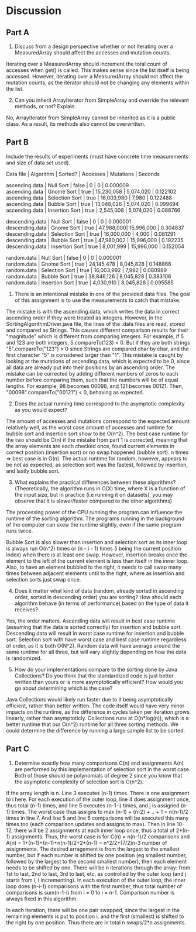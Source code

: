 # Discussion

## Part A
1. Discuss from a design perspective whether or not iterating over a MeasuredArray should affect the accesses and mutation counts. 

Iterating over a MeasuredArray should increment the total count of accesses
    when get() is called. This makes sense since the list itself is being accessed.
    However, iterating over a MeasuredArray should not affect the mutation counts,
    as the iterator should not be changing any elements within the list.
    
2. Can you inherit ArrayIterator from SimpleArray and override the relevant methods, or not? Explain.

No, ArrayIterator from SimpleArray cannot be inherited as it is a public class.
    As a result, its methods also cannot be overwritten. 

## Part B
Include the results of experiments (must have concrete time measurements and size of data set used).

Data file   |      Algorithm    |    Sorted? | Accesses |    Mutations  |  Seconds     

ascending.data  |  Null Sort    |    false  |  0     |      0        |    0.000009    
ascending.data  |  Gnome Sort     |  true   |  15,230,058  | 5,074,020  |  0.122102    
ascending.data  |  Selection Sort  | true  |   16,003,980 | 7,980      |  0.122488    
ascending.data  |  Bubble Sort    |  true  |   13,048,026  | 5,074,020  |  0.099694    
ascending.data  |  Insertion Sort |  true   |  2,545,008  |  5,074,020  |  0.088766    

descending.data |  Null Sort    |    false |   0         |   0          | 0.000001    
descending.data |  Gnome Sort   |    true  |   47,988,000|   15,996,000 |  0.304837    
descending.data |  Selection Sort |  true  |   16,000,000 |  4,000     |  0.081291    
descending.data |  Bubble Sort  |   true  |   47,980,002  | 15,996,000  | 0.192235    
descending.data |  Insertion Sort |  true |    8,001,999  |  15,996,000 |  0.152054    

random.data |      Null Sort    |   false  |  0          |  0         |   0.000001    
random.data |      Gnome Sort    |  true   |  24,145,478 |  8,045,828  |  0.148866    
random.data |      Selection Sort |  true  |   16,003,992 |  7,992      |  0.080989    
random.data |      Bubble Sort     | true  |   38,846,126 |  8,045,828 |   0.383106    
random.data |      Insertion Sort  | true   |  4,030,910  |  8,045,828 |   0.095585    

1. There is an intentional mistake in one of the provided data files. The goal of this assignment is to use the measurements to catch that mistake. 

The mistake is with the ascending.data, which writes the data in correct ascending order if they were treated as integers. However, in the SortingAlgorithmDriver.java file, the 
lines of the .data files are read, stored and compared as Strings. This causes different comparison results for their "magnitude" which is different from comparing integers.
For example, if 5 and 123 are both integers, 5.compareTo(123) < 0. But if they are both strings "5".compareTo("123") > 0 since Strings are compared char by char, and
the first character "5" is considered larger than "1".
This mistake is caught by looking at the mutations of ascending.data, which is expected to be 0, since all data are already put into their positions by
an ascending order. The mistake can be corrected by adding different numbers of zeros to each number before comparing them, such that the numbers will be of equal lengths.
For example, 98 becomes 00098, and 121 becomes 00121. Then, "00098".compareTo("00121") < 0, behaving as expected.

2. Does the actual running time correspond to the asymptotic complexity as you would expect?

The amount of accesses and mutations correspond to the expected amount relatively well, 
   as the worst case amount of accesses and runtime for bubble sort and insertion sort show 
   to be O(n^2). The best case runtime for the two should be O(n) if the mistake from part 1 
   is corrected, meaning that the array elements are each checked once, found current elements in correct position 
   (insertion sort) or no swap happened (bubble sort). n times => best case is in O(n).
   The actual runtime for random, however, appears to be not as expected, as 
   selection sort was the fastest, followed by insertion, and lastly bubble sort.

3. What explains the practical differences between these algorithms? (Theoretically, the algorithm runs in O(X) time, where X is a function of the input size, but in practice (i.e running it on datasets), you may observe that it is slower/faster compared to the other algorithms)

The processing power of the CPU running the program can influence the runtime
   of the sorting algorithm. The programs running in the background of the computer
   can skew the runtime slightly, even if the same program runs twice.
   
   Bubble Sort is also slower than insertion and selection sort as its inner loop is always run O(n^2) times
   or (n - i - 1) times (i being the current position index) when there is at least one swap. However, insertion breaks once the element to the left of
   the current element is less than itself in the inner loop. Also, to have an element bubbled to the right, it
   needs to call swap many times between adjacent elements until to the right, where as insertion and selection sorts just swap once.

4. Does it matter what kind of data (random, already sorted in ascending order, sorted in descending order) you are sorting? How should each algorithm behave (in terms of performance) based on the type of data it receives?

Yes, the order matters. Ascending data will result in best case runtime (assuming
    that the data is sorted correctly) for insertion and bubble sort. Descending data 
    will result in worst case runtime for insertion and bubble sort. Selection sort with
    have worst case and best case runtime regardless of order, as it is both O(N^2).
    Random data will have average around the same runtime for all three, but will
    vary slightly depending on how the data is randomized.

5. How do your implementations compare to the sorting done by Java Collections? Do you think that the standardized code is just better written than yours or is more asymptotically efficient? How would you go about determining which is the case?

Java Collections would likely run faster due to it being asymptotically efficient,
    rather than better written. The code itself would have very minor impacts on the runtime,
    as the difference in cycles taken per iteration grows linearly, rather than
    asymptoticly. Collections runs at O(n*log(n)), which is a better runtime that
    our O(n^2) runtime for all three sorting methods. We could determine the difference 
    by running a large sample list to be sorted.

## Part C
1. Determine exactly how many comparisons C(n) and assignments A(n) are performed by this implementation of selection sort in the worst case. Both of those should be polynomials of degree 2 since you know that the asymptotic complexity of selection sort is O(n^2).

If the array length is n. Line 3 executes (n-1) times. 
There is one assignment to i here. For each
execution of the outer loop, line 4 does assignment once, thus total (n-1) times, 
and line 5 executes (n-1-i) times, and j is assigned (n-1) times. 
The worst case thus assigns to max (n-1) + (n-2) + .. + 1 = n(n-1)/2 times in line 7. And line 5 and 
line 6 comparisons will be executed this many times too (each comparison updates and 
assigns to max). Then in line 10-12, there will be 2 assignments at each inner loop once, 
thus a total of 2*(n-1) assignments.
Thus, the worst case is for C(n) = n(n-1)/2 comparisons and A(n) = 1+(n-1)+(n-1)+n(n-1)/2+2*(n-1) = n^2/2+(7/2)n-3
 number of assignments. 
The desired arragement is from the largest to the smallest number,
but if each number is shifted by one position (eg smallest number, followed by the largest to the second smallest number), then each element needs to be shifted by one.
There will be n iterations through the array: from 1st to last, 2nd to last, 3rd to last, etc, as controlled by the outer loop (and j starts from i, i incrementing).
In each execution of the outer loop, the inner loop does (n-i-1) comparisons with the first number, thus total number of comparisons is sum(n-1-i) from i = 0 to i = n-1.
Comparison number is always fixed in this algorithm. 

In each iteration, there will be one pair swapped, since the largest in the remaining elements is put to position i, and the first (smallest) is shifted to the right by one position.
Thus there are in total n swaps/2*n assignments.
